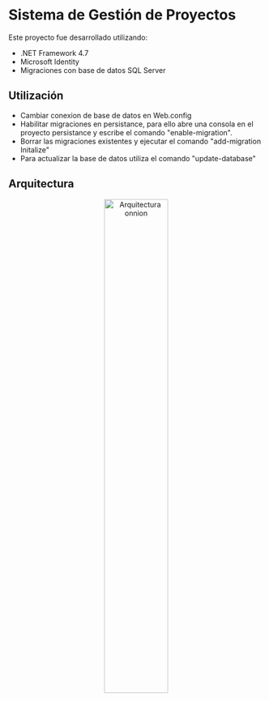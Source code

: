 # Sistema de Gestión de Proyectos
Este proyecto fue desarrollado utilizando:
* .NET Framework 4.7
* Microsoft Identity
* Migraciones con base de datos SQL Server

## Utilización
* Cambiar conexion de base de datos en Web.config
* Habilitar migraciones en persistance, para ello abre una consola en el proyecto persistance y escribe el comando "enable-migration".
* Borrar las migraciones existentes y ejecutar el comando "add-migration Initalize"
* Para actualizar la base de datos utiliza el comando "update-database"

## Arquitectura 
<p align="center">
  <img src="https://4.bp.blogspot.com/-wSzGTxhqFbM/WxLMkV5QReI/AAAAAAAABvg/zLijvrM3ZiQsZKroCdzBZEu_yrQN-oaaQCLcBGAs/s1600/arquitectura_n_capas.png" alt="Arquitectura onnion"  width=50% height=50%>
</p>